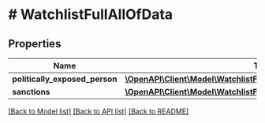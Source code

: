# # WatchlistFullAllOfData

## Properties

Name | Type | Description | Notes
------------ | ------------- | ------------- | -------------
**politically_exposed_person** | [**\OpenAPI\Client\Model\WatchlistFullAllOfDataPoliticallyExposedPerson**](WatchlistFullAllOfDataPoliticallyExposedPerson.md) |  |
**sanctions** | [**\OpenAPI\Client\Model\WatchlistFullAllOfDataSanctions**](WatchlistFullAllOfDataSanctions.md) |  |

[[Back to Model list]](../../README.md#models) [[Back to API list]](../../README.md#endpoints) [[Back to README]](../../README.md)
